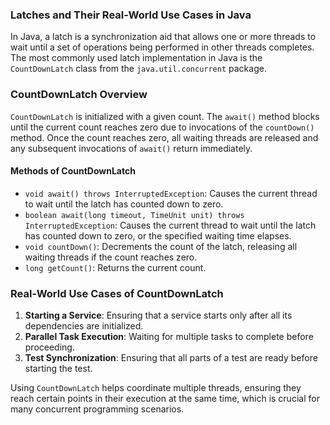 ### Latches and Their Real-World Use Cases in Java

In Java, a latch is a synchronization aid that allows one or more threads to wait until a set of operations being performed in other threads completes. The most commonly used latch implementation in Java is the `CountDownLatch` class from the `java.util.concurrent` package.

### CountDownLatch Overview

`CountDownLatch` is initialized with a given count. The `await()` method blocks until the current count reaches zero due to invocations of the `countDown()` method. Once the count reaches zero, all waiting threads are released and any subsequent invocations of `await()` return immediately.

#### Methods of CountDownLatch

- `void await() throws InterruptedException`: Causes the current thread to wait until the latch has counted down to zero.
- `boolean await(long timeout, TimeUnit unit) throws InterruptedException`: Causes the current thread to wait until the latch has counted down to zero, or the specified waiting time elapses.
- `void countDown()`: Decrements the count of the latch, releasing all waiting threads if the count reaches zero.
- `long getCount()`: Returns the current count.

### Real-World Use Cases of CountDownLatch

1. **Starting a Service**: Ensuring that a service starts only after all its dependencies are initialized.
2. **Parallel Task Execution**: Waiting for multiple tasks to complete before proceeding.
3. **Test Synchronization**: Ensuring that all parts of a test are ready before starting the test.


Using `CountDownLatch` helps coordinate multiple threads, ensuring they reach certain points in their execution at the same time, which is crucial for many concurrent programming scenarios.
